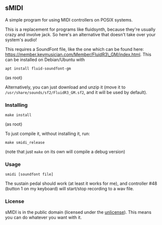 ## sMIDI

A simple program for using MIDI controllers on POSIX systems. 

This is a replacement for programs like fluidsynth, because they're usually crazy and involve jack.
So here's an alternative that doesn't take over your system's audio!

This requires a SoundFont file, like the one which can be found here: https://member.keymusician.com/Member/FluidR3\_GM/index.html. This can be installed on Debian/Ubuntu with

```
apt install fluid-soundfont-gm
```
(as root)

Alternatively, you can just download and unzip it (move it to `/usr/share/sounds/sf2/FluidR3_GM.sf2`, and 
it will be used by default).

### Installing

```
make install
```
(as root)

To just compile it, without installing it, run:
```
make smidi_release
```
(note that just `make` on its own will compile a debug version)

### Usage

```
smidi [soundfont file]
```

The sustain pedal should work (at least it works for me), and controller #48 (button 1 on my keyboard) will start/stop recording to a wav file.

### License

sMIDI is in the public domain (licensed under the [unlicense](https://unlicense.org)). This means you can do whatever you want with it.
